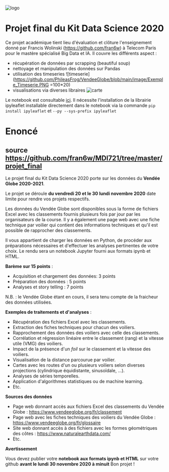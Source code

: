 ![logo](https://github.com/PhileasFrog/VendeeGlobe/blob/main/image/Logo_T%C3%A9l%C3%A9com_ParisTech.svg#thumbnail)

# Projet final du Kit Data Science 2020

Ce projet académique tient lieu d'évaluation et clôture l'enseignement donné par Francis Wolinski (https://github.com/fran6w) à Telecom Paris pour le mastère spécialisé Big Data et IA. Il couvre les différents aspect :

* récupération de données par scrapping (beautiful soup)
* nettoyage et manipulation des données sur Pandas
* utilisation des timeseries
![timeserie](https://github.com/PhileasFrog/VendeeGlobe/blob/main/image/Exemple_Timeserie.PNG =100*20) 
* visualisations via diverses libraires
![carte](https://github.com/PhileasFrog/VendeeGlobe/blob/main/image/Exemple_Carte.PNG) 

Le notebook est consultable [ici](https://github.com/PhileasFrog/VendeeGlobe/blob/main/Projet_Jeancler_Dominique.ipynb). Il nécessite l'installation de la librairie ipyleaflet installable directement dans le notebook via la commande `pip install ipyleaflet` et `--py --sys-prefix ipyleaflet`

# Enoncé 
## source https://github.com/fran6w/MDI721/tree/master/projet_final

Le projet final du Kit Data Science 2020 porte sur les données du **Vendée Globe 2020-2021**.

Le projet se déroule **du vendredi 20 et le 30 lundi novembre 2020** date limite pour rendre vos projets respectifs.

Les données du Vendée Globe sont disponibles sous la forme de fichiers Excel avec les classements fournis plusieurs fois par jour par les organisateurs de la course. Il y a également une page web avec une fiche technique par voilier qui contient des informations techniques et qu'il est possible de rapprocher des classements.

Il vous appartient de charger les données en Python, de procéder aux préparations nécessaires et d'effectuer les analyses pertinentes de votre choix. Le rendu sera un notebook Jupyter fourni aux formats ipynb et HTML.

**Barème sur 15 points** :

- Acquisition et chargement des données: 3 points
- Préparation des données : 5 points
- Analyses et story telling : 7 points

N.B. : le Vendée Globe étant en cours, il sera tenu compte de la fraicheur des données utilisées.

**Exemples de traitements et d'analyses** :

- Récupération des fichiers Excel avec les classements.
- Extraction des fiches techniques pour chacun des voiliers.
- Rapprochement des données des voiliers avec celle des classements.
- Corrélation et régression linéaire entre le classement (rang) et la vitesse utile (VMG) des voiliers.
- Impact de la présence d'un *foil* sur le classement et la vitesse des voiliers.
- Visualisation de la distance parcourue par voilier.
- Cartes avec les routes d'un ou plusieurs voiliers selon diverses projections (cylindrique équidistante, sinusoïdale, ...).
- Analyses de séries temporelles.
- Application d'algorithmes statistiques ou de machine learning.
- Etc.

**Sources des données**

- Page web donnant accès aux fichiers Excel des classements du Vendée Globe : https://www.vendeeglobe.org/fr/classement
- Page web avec les fiches techniques des voiliers du Vendée Globe : https://www.vendeeglobe.org/fr/glossaire
- Site web donnant accès à des fichiers avec les formes géométriques des côtes : https://www.naturalearthdata.com/
- Etc.

**Avertissement**

Vous devez publier votre **notebook aux formats ipynb et HTML** sur votre github **avant le lundi 30 novembre 2020 à minuit** 
Bon projet !
